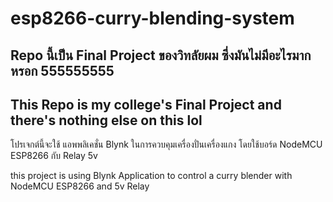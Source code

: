 # esp8266-curry-blending-system
Repo นี้เป็น Final Project ของวิทลัยผม ซึ่งมันไม่มีอะไรมากหรอก 555555555
---------------------
This Repo is my college's Final Project and there's nothing else on this lol
---------------------
โปรเจกต์นี้จะใช้ แอพพลิเคชั่น Blynk ในการควบคุมเครื่องปั่นเครื่องแกง โดยใช้บอร์ด NodeMCU ESP8266 กับ Relay 5v

this project is using Blynk Application to control a curry blender with NodeMCU ESP8266 and 5v Relay
